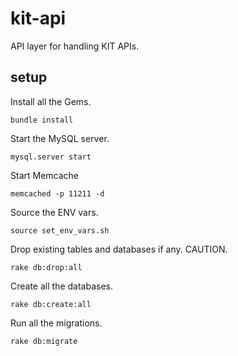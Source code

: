 # kit-api
API layer for handling KIT APIs.

## setup
Install all the Gems.
```
bundle install
```

Start the MySQL server.
```
mysql.server start
```

Start Memcache
```
memcached -p 11211 -d
```

Source the ENV vars.
```
source set_env_vars.sh
```

Drop existing tables and databases if any. CAUTION.
```
rake db:drop:all
```

Create all the databases.
```
rake db:create:all
```

Run all the migrations.
```
rake db:migrate
```